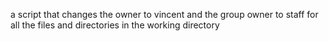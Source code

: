 a script that changes the owner to vincent and the group owner to staff for all the files and directories in the working directory
